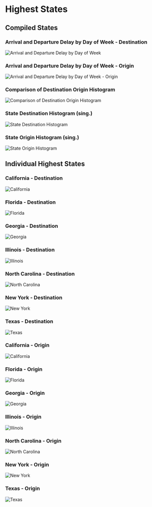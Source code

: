 # Highest States

## Compiled States

### Arrival and Departure Delay by Day of Week - Destination
![Arrival and Departure Delay by Day of Week](https://github.com/EvaGostiuk/MAT4376-project-4-team-3/blob/master/Visualizations/Highest_States/Compiled_Highest_States/high_dest.png?raw=true)
&nbsp;
### Arrival and Departure Delay by Day of Week - Origin
![Arrival and Departure Delay by Day of Week - Origin](https://github.com/EvaGostiuk/MAT4376-project-4-team-3/blob/master/Visualizations/Highest_States/Compiled_Highest_States/high_origin.png?raw=true)
&nbsp;
### Comparison of Destination Origin Histogram
![Comparison of Destination Origin Histogram](https://github.com/EvaGostiuk/MAT4376-project-4-team-3/blob/master/Visualizations/Highest_States/Compiled_Highest_States/COMP_dest_origin_histogram.png?raw=true)
&nbsp;
### State Destination Histogram (sing.)
![State Destination Histogram](https://github.com/EvaGostiuk/MAT4376-project-4-team-3/blob/master/Visualizations/Highest_States/Compiled_Highest_States/Sb1_DEST_Histogram.png?raw=true)
&nbsp;
### State Origin Histogram (sing.)
![State Origin Histogram](https://github.com/EvaGostiuk/MAT4376-project-4-team-3/blob/master/Visualizations/Highest_States/Compiled_Highest_States/Sb2_ORIGIN_histogram.png?raw=true)
&nbsp;
## Individual Highest States

### California - Destination
![California](https://github.com/EvaGostiuk/MAT4376-project-4-team-3/blob/master/Visualizations/Highest_States/Individual_Highest_States/high_dest_CA.png?raw=true)
&nbsp;

### Florida - Destination
![Florida](https://github.com/EvaGostiuk/MAT4376-project-4-team-3/blob/master/Visualizations/Highest_States/Individual_Highest_States/high_dest_FL.png?raw=true)
&nbsp;

### Georgia - Destination
![Georgia](https://github.com/EvaGostiuk/MAT4376-project-4-team-3/blob/master/Visualizations/Highest_States/Individual_Highest_States/high_dest_GA.png?raw=true)
&nbsp;

### Illinois - Destination
![Illinois](https://github.com/EvaGostiuk/MAT4376-project-4-team-3/blob/master/Visualizations/Highest_States/Individual_Highest_States/high_dest_IL.png?raw=true)
&nbsp;

### North Carolina - Destination
![North Carolina](https://github.com/EvaGostiuk/MAT4376-project-4-team-3/blob/master/Visualizations/Highest_States/Individual_Highest_States/high_dest_NC.png?raw=true)
&nbsp;

### New York - Destination
![New York](https://github.com/EvaGostiuk/MAT4376-project-4-team-3/blob/master/Visualizations/Highest_States/Individual_Highest_States/high_dest_NY.png?raw=true)
&nbsp;

### Texas - Destination
![Texas](https://github.com/EvaGostiuk/MAT4376-project-4-team-3/blob/master/Visualizations/Highest_States/Individual_Highest_States/high_dest_TX.png?raw=true)
&nbsp;

### California - Origin
![California](https://github.com/EvaGostiuk/MAT4376-project-4-team-3/blob/master/Visualizations/Highest_States/Individual_Highest_States/high_origin_CA.png?raw=true)
&nbsp;

### Florida - Origin
![Florida](https://github.com/EvaGostiuk/MAT4376-project-4-team-3/blob/master/Visualizations/Highest_States/Individual_Highest_States/high_origin_FL.png?raw=true)
&nbsp;

### Georgia - Origin
![Georgia](https://github.com/EvaGostiuk/MAT4376-project-4-team-3/blob/master/Visualizations/Highest_States/Individual_Highest_States/high_origin_GA.png?raw=true)
&nbsp;

### Illinois - Origin
![Illinois](https://github.com/EvaGostiuk/MAT4376-project-4-team-3/blob/master/Visualizations/Highest_States/Individual_Highest_States/high_origin_IL.png?raw=true)
&nbsp;

### North Carolina - Origin
![North Carolina](https://github.com/EvaGostiuk/MAT4376-project-4-team-3/blob/master/Visualizations/Highest_States/Individual_Highest_States/high_origin_NC.png?raw=true)
&nbsp;

### New York - Origin
![New York](https://github.com/EvaGostiuk/MAT4376-project-4-team-3/blob/master/Visualizations/Highest_States/Individual_Highest_States/high_origin_NY.png?raw=true)
&nbsp;

### Texas - Origin
![Texas](https://github.com/EvaGostiuk/MAT4376-project-4-team-3/blob/master/Visualizations/Highest_States/Individual_Highest_States/high_origin_TX.png?raw=true)
&nbsp;